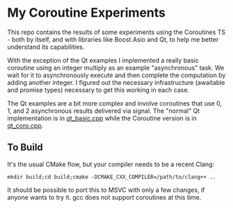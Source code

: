 # My Coroutine Experiments
This repo contains the results of some experiments using the Coroutines TS - both by itself, and with libraries like Boost.Asio and Qt, to help me better understand its capabilities.

With the exception of the Qt examples I implemented a really basic coroutine using an integer multiply as an example "asynchronous" task. We wait for it to asynchronously execute and then complete the computation by adding another integer. I figured out the necessary infrastructure (awaitable and promise types) necessary to get this working in each case.

The Qt examples are a bit more complex and involve coroutines that use 0, 1, and 2 asynchronous results delivered via signal. The "normal" Qt implementation is in [qt_basic.cpp](qt_basic.cpp) while the Coroutine version is in [qt_coro.cpp](qt_coro.cpp).

## To Build

It's the usual CMake flow, but your compiler needs to be a recent Clang:

`mkdir build;cd build;cmake -DCMAKE_CXX_COMPILER=/path/to/clang++ ..`

It should be possible to port this to MSVC with only a few changes, if anyone wants to try it.
gcc does not support coroutines at this time.
